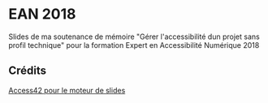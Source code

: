 # EAN 2018
Slides de ma soutenance de mémoire "Gérer l'accessibilité dun projet sans profil technique" pour la formation Expert en Accessibilité Numérique 2018

## Crédits
[Access42 pour le moteur de slides](http://access42.net/)